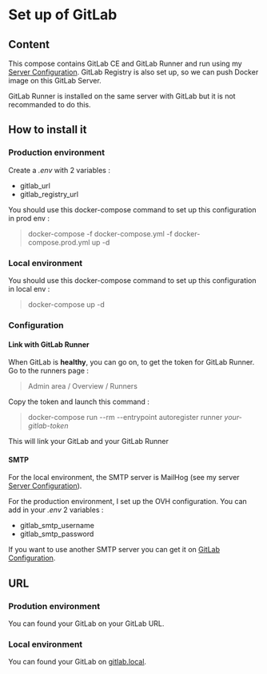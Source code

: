 # Set up of GitLab

## Content

This compose contains GitLab CE and GitLab Runner and run using my [Server Configuration](https://github.com/MaBre01/docker-toolkit). 
GitLab Registry is also set up, so we can push Docker image on this GitLab Server.

GitLab Runner is installed on the same server with GitLab but it is not recommanded to do this.

## How to install it

### Production environment

Create a *.env* with 2 variables : 
- gitlab_url
- gitlab_registry_url

You should use this docker-compose command to set up this configuration in prod env :

> docker-compose -f docker-compose.yml -f docker-compose.prod.yml up -d

### Local environment

You should use this docker-compose command to set up this configuration in local env :

> docker-compose up -d

### Configuration

#### Link with GitLab Runner

When GitLab is **healthy**, you can go on, to get the token for GitLab Runner.
Go to the runners page : 

> Admin area / Overview / Runners

Copy the token and launch this command : 

> docker-compose run --rm --entrypoint autoregister runner *your-gitlab-token*

This will link your GitLab and your GitLab Runner

#### SMTP

For the local environment, the SMTP server is MailHog (see my server [Server Configuration](https://github.com/MaBre01/docker-toolkit)).

For the production environment, I set up the OVH configuration. You can add in your *.env* 2 variables :
- gitlab_smtp_username
- gitlab_smtp_password

If you want to use another SMTP server you can get it on [GitLab Configuration](https://docs.gitlab.com/omnibus/settings/smtp.html).

## URL

### Prodution environment

You can found your GitLab on your GitLab URL. 

### Local environment

You can found your GitLab on [gitlab.local](https://gitlab.local).